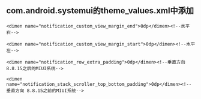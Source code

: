 ## com.android.systemui的theme_values.xml中添加

`<dimen name="notification_custom_view_margin_end">0dp</dimen><!--水平右-->`

`<dimen name="notification_custom_view_margin_start">0dp</dimen><!--水平左-->`

`<dimen name="notification_row_extra_padding">0dp</dimen><!--垂直方向 8.8.15之后的MIUI系统-->`

`<dimen name="notification_stack_scroller_top_bottom_padding">0dp</dimen><!--垂直方向 8.8.15之前的MIUI系统-->`

